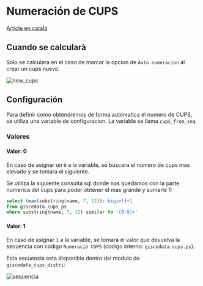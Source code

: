 # Numeración de CUPS

[Article en català](numeracio_cups.ca.md)

## Cuando se calcularà

Solo se calculara en el caso de marcar la opcion de `Auto numeracion` al crear un cups nuevo:

![new_cups]

## Configuración

Para definir como obtendremos de forma automatica el numero de CUPS, se utiliza una variable de configuracion. La variable se llama `cups_from_seq`.

### Valores

#### Valor: 0

En caso de asignar un `0` a la variable, se buscara el numero de cups mas elevado y se tomara el siguiente.

Se utiliza la siguiente consulta sql donde nos quedamos con la parte numerica del cups para poder obtener el mas grande y sumarle 1:

```sql
select (max(substring(name, 7, 12))::bigint)+1
from giscedata_cups_ps
where substring(name, 7, 12) similar to '[0-9]+'
```

#### Valor: 1

En caso de asignar `1` a la variable, se tomara el valor que devuelva la secuencia con codigo `Numeració CUPS` (codigo interno: `giscedata.cups.ps`).

Esta secuencia esta disponible dentro del modulo de `giscedata_cups_distri`:

![sequencia]

[sequencia]: /rfc/numeracio_cups/sequencia.png
[new_cups]: /rfc/numeracio_cups/new_cups.png

